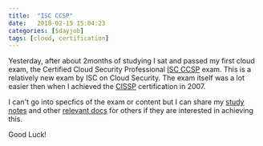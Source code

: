 ```yaml
---
title:  "ISC CCSP"
date:   2018-02-15 15:04:23
categories: [$dayjob]
tags: [cloud, certification]
---
```

Yesterday, after about 2months of studying I sat and passed my first cloud exam, the Certified Cloud Security Professional [ISC CCSP](https://www.isc2.org/Certifications/CCSP) exam.  This is a relatively new exam by ISC on Cloud Security.  The exam itself was a lot easier then when I achieved the [CISSP](https://www.isc2.org/Certifications/CISSP) certification in 2007.

I can't go into specfics of the exam or content but I can share my [study notes](https://ashby.keybase.pub/Blog/CCSP%20Study%20Notes.txt) and other [relevant docs](https://ashby.keybase.pub/Blog/CCSP%20Material.zip) for others if they are interested in achieving this.

Good Luck!
